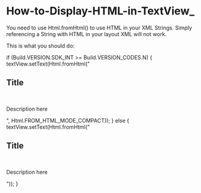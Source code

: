 # How-to-Display-HTML-in-TextView_

You need to use Html.fromHtml() to use HTML in your XML Strings. Simply referencing a String with HTML in your layout XML will not work.

This is what you should do:

if (Build.VERSION.SDK_INT >= Build.VERSION_CODES.N) {
    textView.setText(Html.fromHtml("<h2>Title</h2><br><p>Description here</p>", Html.FROM_HTML_MODE_COMPACT));
} else { 
    textView.setText(Html.fromHtml("<h2>Title</h2><br><p>Description here</p>"));
}
